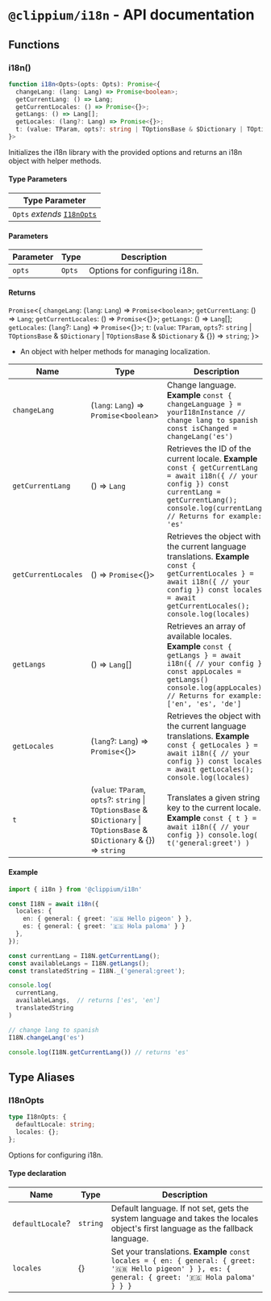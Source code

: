# `@clippium/i18n` - API documentation

## Functions

### i18n()

```ts
function i18n<Opts>(opts: Opts): Promise<{
  changeLang: (lang: Lang) => Promise<boolean>;
  getCurrentLang: () => Lang;
  getCurrentLocales: () => Promise<{}>;
  getLangs: () => Lang[];
  getLocales: (lang?: Lang) => Promise<{}>;
  t: (value: TParam, opts?: string | TOptionsBase & $Dictionary | TOptionsBase & $Dictionary & {}) => string;
}>
```

Initializes the i18n library with the provided options and returns an i18n object with helper methods.

#### Type Parameters

| Type Parameter |
| ------ |
| `Opts` *extends* [`I18nOpts`](#i18nopts) |

#### Parameters

| Parameter | Type | Description |
| ------ | ------ | ------ |
| `opts` | `Opts` | Options for configuring i18n. |

#### Returns

`Promise`\<\{
  `changeLang`: (`lang`: `Lang`) => `Promise`\<`boolean`\>;
  `getCurrentLang`: () => `Lang`;
  `getCurrentLocales`: () => `Promise`\<\{\}\>;
  `getLangs`: () => `Lang`[];
  `getLocales`: (`lang`?: `Lang`) => `Promise`\<\{\}\>;
  `t`: (`value`: `TParam`, `opts`?: `string` \| `TOptionsBase` & `$Dictionary` \| `TOptionsBase` & `$Dictionary` & \{\}) => `string`;
 \}\>

- An object with helper methods for managing localization.

| Name | Type | Description |
| ------ | ------ | ------ |
| `changeLang` | (`lang`: `Lang`) => `Promise`\<`boolean`\> | Change language. **Example** `const { changeLanguage } = yourI18nInstance // change lang to spanish const isChanged = changeLang('es')` |
| `getCurrentLang` | () => `Lang` | Retrieves the ID of the current locale. **Example** `const { getCurrentLang } = await i18n({ // your config }) const currentLang = getCurrentLang(); console.log(currentLang) // Returns for example: 'es'` |
| `getCurrentLocales` | () => `Promise`\<\{\}\> | Retrieves the object with the current language translations. **Example** `const { getCurrentLocales } = await i18n({ // your config }) const locales = await getCurrentLocales(); console.log(locales)` |
| `getLangs` | () => `Lang`[] | Retrieves an array of available locales. **Example** `const { getLangs } = await i18n({ // your config }) const appLocales = getLangs() console.log(appLocales) // Returns for example: ['en', 'es', 'de']` |
| `getLocales` | (`lang`?: `Lang`) => `Promise`\<\{\}\> | Retrieves the object with the current language translations. **Example** `const { getLocales } = await i18n({ // your config }) const locales = await getLocales(); console.log(locales)` |
| `t` | (`value`: `TParam`, `opts`?: `string` \| `TOptionsBase` & `$Dictionary` \| `TOptionsBase` & `$Dictionary` & \{\}) => `string` | Translates a given string key to the current locale. **Example** `const { t } = await i18n({ // your config }) console.log( t('general:greet') )` |

#### Example

```ts
import { i18n } from '@clippium/i18n'

const I18N = await i18n({
  locales: {
    en: { general: { greet: '🇬🇧 Hello pigeon' } },
    es: { general: { greet: '🇪🇸 Hola paloma' } }
  },
});

const currentLang = I18N.getCurrentLang();
const availableLangs = I18N.getLangs();
const translatedString = I18N._('general:greet');

console.log(
  currentLang,
  availableLangs,  // returns ['es', 'en']
  translatedString
)

// change lang to spanish
I18N.changeLang('es')

console.log(I18N.getCurrentLang()) // returns 'es'
```

## Type Aliases

### I18nOpts

```ts
type I18nOpts: {
  defaultLocale: string;
  locales: {};
};
```

Options for configuring i18n.

#### Type declaration

| Name | Type | Description |
| ------ | ------ | ------ |
| `defaultLocale`? | `string` | Default language. If not set, gets the system language and takes the locales object's first language as the fallback language. |
| `locales` | \{\} | Set your translations. **Example** `const locales = { en: { general: { greet: '🇬🇧 Hello pigeon' } }, es: { general: { greet: '🇪🇸 Hola paloma' } } }` |
